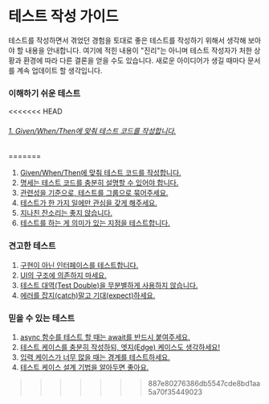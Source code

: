 # 테스트 작성 가이드

테스트를 작성하면서 겪었던 경험을 토대로 좋은 테스트를 작성하기 위해서 생각해 보아야 할 내용을 안내합니다. 여기에 적힌 내용이 "진리"는 아니며 테스트 작성자가 처한 상황과 환경에 따라 다른 결론을 얻을 수도 있습니다. 새로운 아이디어가 생길 때마다 문서를 계속 업데이트 할 생각입니다.

  

### 이해하기 쉬운 테스트

<<<<<<< HEAD
###### [1. Given/When/Then에 맞춰 테스트 코드를 작성합니다.](./given-when-then.md)

=======
1. [Given/When/Then에 맞춰 테스트 코드를 작성합니다.](./given_when_then.md)
2. [명세는 테스트 코드를 충분히 설명할 수 있어야 합니다.](./describe_fully.md)
3. [관련성을 기준으로, 테스트를 그룹으로 묶어주세요.](./group_by_relevance.md)
4. [테스트가 한 가지 일에만 관심을 갖게 해주세요.](./single_responsibility.md)
5. [지나친 잔소리는 좋지 않습니다.](./not_too_much_nipticking.md)
6. [테스트를 하는 게 의미가 있는 지점을 테스트합니다.](./test_meaningful_points.md)

### 견고한 테스트

1. [구현이 아닌 인터페이스를 테스트합니다.](./test_interface.md)
2. [UI의 구조에 의존하지 마세요.](./do_not_dependent_on_ui_structure.md)
3. [테스트 대역(Test Double)을 무분별하게 사용하지 않습니다.](./do_not_use_too_much_test_doubles.md)
4. [에러를 잡지(catch)말고 기대(expect)하세요.](./not_catch_exception_but_expect.md)

### 믿을 수 있는 테스트

1. [async 함수를 테스트 할 때는 await를 반드시 붙여주세요.](./do_not_miss_await_keyword.md)
2. [테스트 케이스를 충분히 작성하되, 엣지(Edge) 케이스도 생각하세요!](./write_enough_and_edge_cases.md)
3. [입력 케이스가 너무 많을 때는 경계를 테스트하세요.](./test_your_boundaries.md)
4. [테스트 케이스 설계 기법을 알아두면 좋아요.](./test_case_design_methods.md)
>>>>>>> 887e80276386db5547cde8bd1aa5a70f35449023
